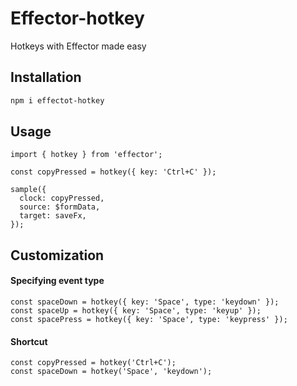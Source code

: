 # Effector-hotkey

Hotkeys with Effector made easy

## Installation

```bash
npm i effectot-hotkey
```

## Usage

```tsx
import { hotkey } from 'effector';

const copyPressed = hotkey({ key: 'Ctrl+C' });

sample({
  clock: copyPressed,
  source: $formData,
  target: saveFx,
});
```

## Customization

#### Specifying event type

```tsx
const spaceDown = hotkey({ key: 'Space', type: 'keydown' });
const spaceUp = hotkey({ key: 'Space', type: 'keyup' });
const spacePress = hotkey({ key: 'Space', type: 'keypress' });
```

#### Shortcut

```tsx
const copyPressed = hotkey('Ctrl+C');
const spaceDown = hotkey('Space', 'keydown');
```
